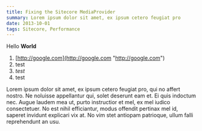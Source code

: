 ```yaml
---
title: Fixing the Sitecore MediaProvider
summary: Lorem ipsum dolor sit amet, ex ipsum cetero feugiat pro
date: 2013-10-01
tags: Sitecore, Performance
---
```

Hello **World**

1. [http://google.com](http://google.com "http://google.com")
1. test
1. *test*
1. test

Lorem ipsum dolor sit amet, ex ipsum cetero feugiat pro, qui no affert nostro. Ne noluisse appellantur qui, solet deserunt eam et. Ei quis indoctum nec. Augue laudem mea ut, purto instructior et mel, ex mel iudico consectetuer. No est nihil efficiantur, modus offendit pertinax mel id, saperet invidunt explicari vix at. No vim stet antiopam patrioque, ullum falli reprehendunt an usu.
